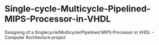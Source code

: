 # Single-cycle-Multicycle-Pipelined-MIPS-Processor-in-VHDL

Designing of a Singlecycle/Multicycle/Pipelined MIPS Processor in VHDL – Computer Architecture project
